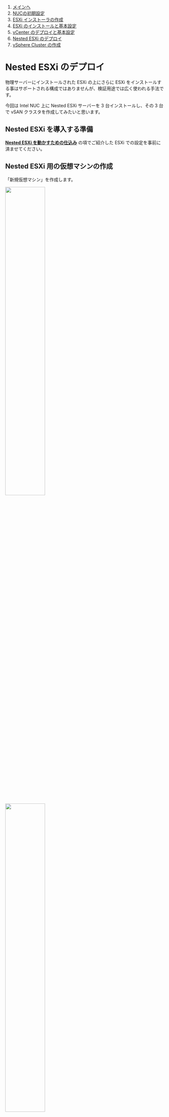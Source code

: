 1. [メインへ](./README.md)
2. [NUCの初期設定](./01_nuc_setup.md)
3. [ESXi インストーラの作成](./02_esxi_custom_installer.md)
4. [ESXi のインストールと基本設定](./03_esxi_setup.md)
5. [vCenter のデプロイと基本設定](./04_vcenter_setup.md)
6. [Nested ESXi のデプロイ](./05_nested_esxi.md)
7. [vSphere Cluster の作成](./06_vsphere_cluster.md)

# Nested ESXi のデプロイ

物理サーバーにインストールされた ESXi の上にさらに ESXi をインストールする事はサポートされる構成ではありませんが、検証用途では広く使われる手法です。

今回は Intel NUC 上に Nested ESXi サーバーを 3 台インストールし、その 3 台で vSAN クラスタを作成してみたいと思います。

## Nested ESXi を導入する準備

**[Nested ESXi を動かすための仕込み]()** の項でご紹介した ESXi での設定を事前に済ませてください。

## Nested ESXi 用の仮想マシンの作成

「新規仮想マシン」を作成します。

<img src="./images/05_NestedESXi01.png" width="50%">
<img src="./images/05_NestedESXi02.png" width="50%">

任意の仮想マシン名称を入力します。

<img src="./images/05_NestedESXi03.png" width="50%">

仮想マシンを配置するクラスタまたは ESXi ホストを指定します。

<img src="./images/05_NestedESXi04.png" width="50%">

仮想マシンを保存するデータストアを選択します。

<img src="./images/05_NestedESXi05.png" width="50%">

仮想マシンのハードウェアバージョンを選択します。  
以前の古いバージョンで動かす予定が無ければ選べる最新バージョンで問題ないです。

<img src="./images/05_NestedESXi07.png" width="50%">

仮想マシンのタイプを選択します。  
ここでは Nested ESXi を ESXi 7.0 でインストールする予定ですので ESXi 7.0 以降で設定します。

<img src="./images/05_NestedESXi08.png" width="50%">
<img src="./images/05_NestedESXi09.png" width="50%">

ハードウェアの設定を行います。  
後でも設定できますが、必須個所は CPU 設定の
- "ハードウェア仮想化" : "ハードウェア アシストによる仮想化をゲスト OS に公開"
- I/O MMU : "有効"
です。必ずチェックを入れてください。

※ 今回は親となる NUC が 64GB のメモリを搭載していますので、それぞれの Nested ESXi に 2 vCPU、18GB メモリ、インストール用ドライブに 40GB を割り当て、同じものを 3 台作成します。


<img src="./images/05_NestedESXi10.png" width="50%">

- 新規 SCSI コントローラ : "VMware 準仮想化"
- 新規ネットワークアダプタ アダプタタイプ : "VMXNET3"

であることを確認してください。

※ SCSI コントローラとネットワークアダプタは後ほど同じものを追加します。

<img src="./images/05_NestedESXi11.png" width="50%">

仮想マシンの構成に問題が無ければ「Finish」をクリックします。

<img src="./images/05_NestedESXi12.png" width="50%">


※ ESXi 7.0 以降のバージョンでは ESXi をインストールした後にクローンを実行すると内部で保持する ID に不整合が起きてしまい、クラスタ作成に支障があるため、  
Nested ESXi を作成する場合は ESXi をインストールする前にベースの ESXi 用仮想マシンをクローンしてください。

## VMRC で Nested ESXi に接続して ESXi のインストール

作成した仮想マシンをパワーオンして、VMRC を開きます。

<img src="./images/05_NestedESXi13.png" width="50%">

VMRC のメニューから「取り外し可能デバイス」 > 「CD/DVD ドライブ」 > 「ディスクイメージファイル(iso)に接続」 を選択し、  
[製品評価センター](https://www.vmware.com/jp/try-vmware.html) からダウンロードした ESXi の ISO イメージファイルをマウントします。

<img src="./images/05_NestedESXi14.png" width="50%">

ISO イメージを最初からロードするように "Ctrl + Alt + Del" を送ります。

※ VMRC を経由して仮想マシンに "Ctrl + Alt + Del" を送りたいとき
VMRC の画面上の "Ctrl + Alt + Del" ボタンをクリックする他、  
"Ctrl + Alt + Insert" を押下する事でも同じ事が可能です。

<img src="./images/05_NestedESXi15.png" width="50%">

ESXi のインストーラがロードされますので、この後は通常の ESXi のインストールと同じです。

<img src="./images/05_NestedESXi16.png" width="50%">

インストールが完了したら ESXi の ISO イメージファイルは切断します。

<img src="./images/05_NestedESXi17.png" width="50%">

仮想マシンとして ESXi が起動している事が確認できます。

<img src="./images/05_NestedESXi18.png" width="50%">

NIC や SCSI コントローラ、ドライブを追加する際は仮想マシンアイコンを右クリックするか、
画面上の「アクション」ボタンをクリックし「設定の編集」をクリックします。

<img src="./images/05_NestedESXi19.png" width="50%">

デバイスを追加する際は右上の「新規デバイスの追加」をクリックします。

<img src="./images/05_NestedESXi20.png" width="50%">

Nested ESXi 上では NIC を冗長化した構成を作ろうと思うので「新規デバイスの追加」 > 「ネットワークアダプタ」をクリックします。

<img src="./images/05_NestedESXi21.png" width="50%">

一つ目の NIC と同じく、アダプタタイプを "VMXNET3" を選択します。

<img src="./images/05_NestedESXi22.png" width="50%">

続いて vSAN 用ドライブを明示的に分けて接続する SCSI コントローラを追加します。  
「新規デバイスの追加」 > 「SCSI コントローラ」をクリックします。

<img src="./images/05_NestedESXi23.png" width="50%">

"VMware 準仮想化" であることを確認します。
ここでいったん「OK」を押して構成変更を確定します。

<img src="./images/05_NestedESXi24.png" width="50%">

再度、仮想マシンの「設定の編集」をクリックし、今度はハードディスクを追加します。


<img src="./images/05_NestedESXi25.png" width="50%">

ディスクプロビジョニングは容量節約のために「シンプロビジョニング」を選びます。

<img src="./images/05_NestedESXi27.png" width="50%">

ハードディスクを追加したら「仮想デバイスノード」を新規追加した "SCSI コントローラ 1" に変更します。

<img src="./images/05_NestedESXi26.png" width="50%">



今回 vSAN クラスタを作りたいので、キャッシュ用ドライブを 80GB、キャパシティ用ドライブを 300GB でそれぞれ 1本ずつ ESXi ホストに追加します。

<img src="./images/05_NestedESXi28.png" width="50%">

追加したドライブが SCSI コントローラ1 にある事を確認します。
"SCSI 1:0 ハードディスクXX" と仮想デバイスノードが表示されていれば OK です。

<img src="./images/05_NestedESXi30.png" width="50%">


追加のハードディスクの設定が完了したら続いて Nested ESXi からハードディスクが「SSD」として認識出来る様に設定します。  

※ Intel NUC の様にローカル接続の SSD を利用したデータストアの場合は以降の設定を入れなくても SSD として認識されている場合がありますので、ESXi の Host Client で確認可能です(後述)。

ハードディスクとして認識されている時は ESXi の Host Client で確認するとディスクタイプが以下の様に「ディスク」と表示されています。

<img src="./images/05_NestedESXi38.png" width="50%">

SSD として認識されている時は以下の様に「ディスク（SSD）」となっています。

<img src="./images/05_NestedESXi35.png" width="50%">


仮想マシン「設定の編集」 > 「仮想マシンオプション」 を開き、下の方にスクロールすると  
「詳細」メニューの下に「構成パラメータ」 > 「設定の編集」 メニューがクリック出来るので開きます。
<img src="./images/05_NestedESXi31.png" width="50%">

<img src="./images/05_NestedESXi32.png" width="50%">

右上の「新規パラメータの追加」を vSAN 用に追加したドライブ分クリックします。

<img src="./images/05_NestedESXi33.png" width="50%">

パラメータの追加フィールドに先程の仮想ドライブの SCSI 番号 「SCSI 1:0 」等を
```
scsiX:Y.virtualSSD  :  TRUE
```

の形式で入力します。

今回は2つのドライブを追加しているので
```
scsi1:0.virtualSSD : TRUE
scsi1:1.virtualSSD : TRUE
```
を入力しています。

<img src="./images/05_NestedESXi34.png" width="50%">

設定を完了し、Nested ESXi の仮想マシンを再起動すると設定が反映され、Nested ESXi 上のドライブが SSD として認識されているはずです。

<img src="./images/05_NestedESXi35.png" width="50%">


## クラスタ用に Nested ESXi を複数台作成する。

事前にクローンしておいた Nested ESXi 用仮想マシンに同様に ESXi をインストールして、  
最初の Nested ESXi と同じ構成のものを3台用意します。


### VMRC 画面操作から外部操作に戻すとき
VMware Tools がインストールされていない VM を VMRC で接続して操作していると画面の中からマウスが外に出せなくなります。
その時は "Ctrl + Alt" キーを押下してください。


### VMRC を経由して仮想マシンに "Ctrl + Alt + Del" を送りたいとき
VMRC の画面上の "Ctrl + Alt + Del" ボタンをクリックする他、"Ctrl + Alt + Insert" を押下する事でも同じ事が可能です。


次は導入した Nested ESXi を複数台組み合わせた **[vSphere Cluster の作成](./06_vsphere_cluster.md)** です。
